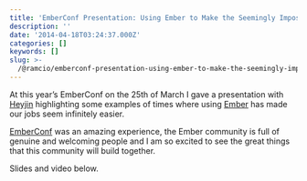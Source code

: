 ```yaml
---
title: 'EmberConf Presentation: Using Ember to Make the Seemingly Impossible Easy'
description: ''
date: '2014-04-18T03:24:37.000Z'
categories: []
keywords: []
slug: >-
  /@ramcio/emberconf-presentation-using-ember-to-make-the-seemingly-impossible-easy-38679f0e5809
---
```


At this year’s EmberConf on the 25th of March I gave a presentation with [Heyjin](http://heyjinjs.us/ "Heyjin Kim") highlighting some examples of times where using [Ember](http://emberjs.com/ "Ember JS") has made our jobs seem infinitely easier.

[EmberConf](http://emberconf.com/ "EmberConf") was an amazing experience, the Ember community is full of genuine and welcoming people and I am so excited to see the great things that this community will build together.

Slides and video below.